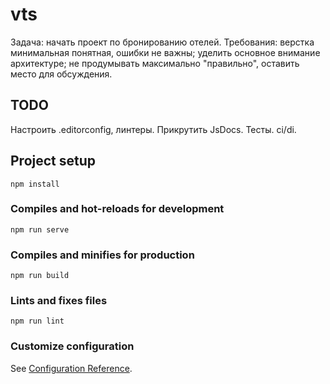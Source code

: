 # vts

Задача: начать проект по бронированию отелей.
Требования: верстка минимальная понятная, ошибки не важны; уделить основное внимание архитектуре; не продумывать максимально "правильно", оставить место для обсуждения.

## TODO

Настроить .editorconfig, линтеры.
Прикрутить JsDocs.
Тесты.
ci/di.

## Project setup

```
npm install
```

### Compiles and hot-reloads for development

```
npm run serve
```

### Compiles and minifies for production

```
npm run build
```

### Lints and fixes files

```
npm run lint
```

### Customize configuration

See [Configuration Reference](https://cli.vuejs.org/config/).
